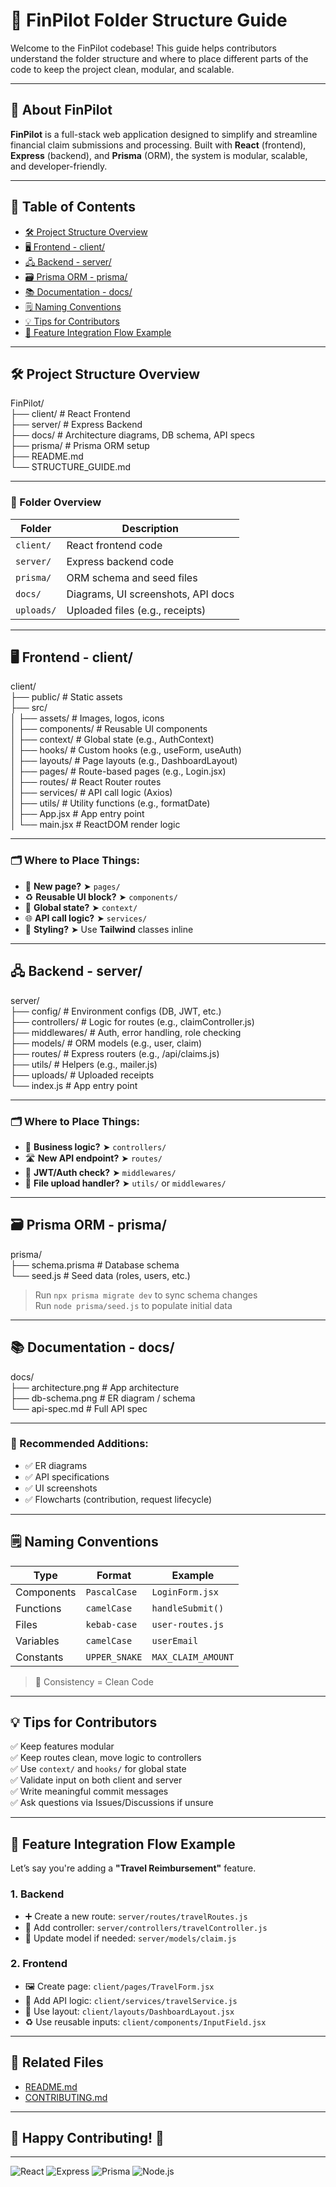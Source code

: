 # 🚀 FinPilot Folder Structure Guide

Welcome to the FinPilot codebase! This guide helps contributors understand the folder structure and where to place different parts of the code to keep the project clean, modular, and scalable.

---

## 🧾 About FinPilot

**FinPilot** is a full-stack web application designed to simplify and streamline financial claim submissions and processing. Built with **React** (frontend), **Express** (backend), and **Prisma** (ORM), the system is modular, scalable, and developer-friendly.

---

## 📑 Table of Contents

- [🛠️ Project Structure Overview](#️-project-structure-overview)
- [🖥️ Frontend - client/](#️-frontend---client)
- [🖧 Backend - server/](#️-backend---server)
- [🗃️ Prisma ORM - prisma/](#️-prisma-orm---prisma)
- [📚 Documentation - docs/](#️-documentation---docs)
- [🗒️ Naming Conventions](#️-naming-conventions)
- [💡 Tips for Contributors](#️-tips-for-contributors)
- [🧪 Feature Integration Flow Example](#️-feature-integration-flow-example)

---

## 🛠️ Project Structure Overview

FinPilot/  
├── client/ # React Frontend  
├── server/ # Express Backend  
├── docs/ # Architecture diagrams, DB schema, API specs  
├── prisma/ # Prisma ORM setup  
├── README.md  
└── STRUCTURE_GUIDE.md

---

### 📁 Folder Overview

| Folder     | Description                        |
| ---------- | ---------------------------------- |
| `client/`  | React frontend code                |
| `server/`  | Express backend code               |
| `prisma/`  | ORM schema and seed files          |
| `docs/`    | Diagrams, UI screenshots, API docs |
| `uploads/` | Uploaded files (e.g., receipts)    |

---

## 🖥️ Frontend - client/

client/  
├── public/ # Static assets  
├── src/  
│ ├── assets/ # Images, logos, icons  
│ ├── components/ # Reusable UI components  
│ ├── context/ # Global state (e.g., AuthContext)  
│ ├── hooks/ # Custom hooks (e.g., useForm, useAuth)  
│ ├── layouts/ # Page layouts (e.g., DashboardLayout)  
│ ├── pages/ # Route-based pages (e.g., Login.jsx)  
│ ├── routes/ # React Router routes  
│ ├── services/ # API call logic (Axios)  
│ ├── utils/ # Utility functions (e.g., formatDate)  
│ ├── App.jsx # App entry point  
│ └── main.jsx # ReactDOM render logic

---

### 🗂️ Where to Place Things:

- 📄 **New page?** ➤ `pages/`
- ♻️ **Reusable UI block?** ➤ `components/`
- 🧠 **Global state?** ➤ `context/`
- 🌐 **API call logic?** ➤ `services/`
- 🎨 **Styling?** ➤ Use **Tailwind** classes inline

---

## 🖧 Backend - server/

server/  
├── config/ # Environment configs (DB, JWT, etc.)  
├── controllers/ # Logic for routes (e.g., claimController.js)  
├── middlewares/ # Auth, error handling, role checking  
├── models/ # ORM models (e.g., user, claim)  
├── routes/ # Express routers (e.g., /api/claims.js)  
├── utils/ # Helpers (e.g., mailer.js)  
├── uploads/ # Uploaded receipts  
└── index.js # App entry point

---

### 🗂️ Where to Place Things:

- 🧠 **Business logic?** ➤ `controllers/`
- 🛣️ **New API endpoint?** ➤ `routes/`
- 🔐 **JWT/Auth check?** ➤ `middlewares/`
- 📁 **File upload handler?** ➤ `utils/` or `middlewares/`

---

## 🗃️ Prisma ORM - prisma/

prisma/  
├── schema.prisma # Database schema  
└── seed.js # Seed data (roles, users, etc.)

> Run `npx prisma migrate dev` to sync schema changes  
> Run `node prisma/seed.js` to populate initial data

---

## 📚 Documentation - docs/

docs/  
├── architecture.png # App architecture  
├── db-schema.png # ER diagram / schema  
└── api-spec.md # Full API spec

---

### 📝 Recommended Additions:

- ✅ ER diagrams
- ✅ API specifications
- ✅ UI screenshots
- ✅ Flowcharts (contribution, request lifecycle)

---

## 🗒️ Naming Conventions

| Type       | Format        | Example            |
| ---------- | ------------- | ------------------ |
| Components | `PascalCase`  | `LoginForm.jsx`    |
| Functions  | `camelCase`   | `handleSubmit()`   |
| Files      | `kebab-case`  | `user-routes.js`   |
| Variables  | `camelCase`   | `userEmail`        |
| Constants  | `UPPER_SNAKE` | `MAX_CLAIM_AMOUNT` |

> 🔁 Consistency = Clean Code

---

## 💡 Tips for Contributors

✅ Keep features modular  
✅ Keep routes clean, move logic to controllers  
✅ Use `context/` and `hooks/` for global state  
✅ Validate input on both client and server  
✅ Write meaningful commit messages  
✅ Ask questions via Issues/Discussions if unsure

---

## 🧪 Feature Integration Flow Example

Let’s say you're adding a **"Travel Reimbursement"** feature.

### 1. Backend

- ➕ Create a new route: `server/routes/travelRoutes.js`
- 🧠 Add controller: `server/controllers/travelController.js`
- 🧩 Update model if needed: `server/models/claim.js`

### 2. Frontend

- 🖼️ Create page: `client/pages/TravelForm.jsx`
- 🔗 Add API logic: `client/services/travelService.js`
- 📐 Use layout: `client/layouts/DashboardLayout.jsx`
- ♻️ Use reusable inputs: `client/components/InputField.jsx`

---

## 📎 Related Files

- [README.md](./README.md)
- [CONTRIBUTING.md](./CONTRIBUTING.md)

---

## 🏁 Happy Contributing! 🚀

---

![React](https://img.shields.io/badge/frontend-react-blue)
![Express](https://img.shields.io/badge/backend-express-green)
![Prisma](https://img.shields.io/badge/ORM-prisma-blueviolet)
![Node.js](https://img.shields.io/badge/runtime-node.js-brightgreen)
